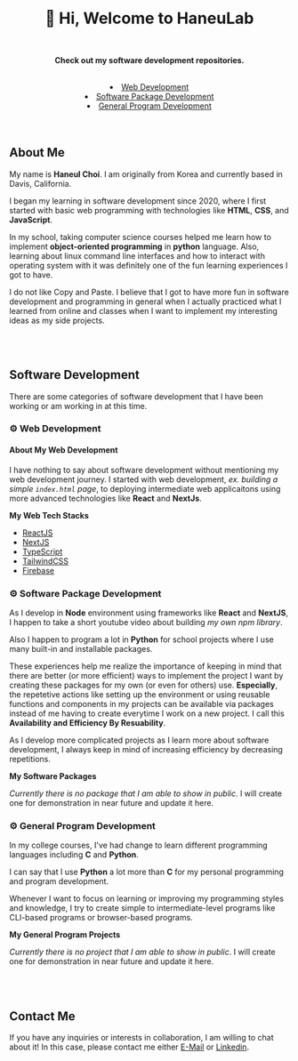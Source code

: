 <br />
<br />

<h1 align="center">
   👋 Hi, Welcome to HaneuLab
</h1>

<br />

<p align="center">
    <b>Check out my software development repositories.</b>
</p>

<br />

<div align="center">
    <li><a href="#⚙️-web-development">Web Development</a></li>
    <li><a href="#⚙️-software-package-development">Software Package Development</a></li>
    <li><a href="#⚙️-general-program-development">General Program Development</a></li>
</div>

<br />
<br />

## About Me

My name is **Haneul Choi**. I am originally from Korea and currently based in Davis, California.

I began my learning in software development since 2020, where I first started with basic web programming with technologies like **HTML**, **CSS**, and **JavaScript**.

In my school, taking computer science courses helped me learn how to implement **object-oriented programming** in **python** language. Also, learning about linux command line interfaces and how to interact with operating system with it was definitely one of the fun learning experiences I got to have.

I do not like Copy and Paste. I believe that I got to have more fun in software development and programming in general when I actually practiced what I learned from online and classes when I want to implement my interesting ideas as my side projects.

<br />
<br />

## Software Development

There are some categories of software development that I have been working or am working in at this time.

### ⚙️ Web Development

#### About My Web Development

I have nothing to say about software development without mentioning my web development journey. I started with web development, _ex. building a simple `index.html` page_, to deploying intermediate web applicaitons using more advanced technologies like **React** and **NextJs**.

**My Web Tech Stacks**

- [ReactJS](https://reactjs.org)
- [NextJS](https://reactjs.org)
- [TypeScript](https://reactjs.org)
- [TailwindCSS](https://reactjs.org)
- [Firebase](https://reactjs.org)

### ⚙️ Software Package Development

As I develop in **Node** environment using frameworks like **React** and **NextJS**, I happen to take a short youtube video about building _my own npm library_.

Also I happen to program a lot in **Python** for school projects where I use many built-in and installable packages.

These experiences help me realize the importance of keeping in mind that there are better (or more efficient) ways to implement the project I want by creating these packages for my own (or even for others) use. **Especially**, the repetetive actions like setting up the environment or using reusable functions and components in my projects can be available via packages instead of me having to create everytime I work on a new project. I call this **Availability and Efficiency By Resuability**.

As I develop more complicated projects as I learn more about software development, I always keep in mind of increasing efficiency by decreasing repetitions.

**My Software Packages**

_Currently there is no package that I am able to show in public_. I will create one for demonstration in near future and update it here.

### ⚙️ General Program Development

In my college courses, I've had change to learn different programming languages including **C** and **Python**.

I can say that I use **Python** a lot more than **C** for my personal programming and program development.

Whenever I want to focus on learning or improving my programming styles and knowledge, I try to create simple to intermediate-level programs like CLI-based programs or browser-based programs.

**My General Program Projects**

_Currently there is no project that I am able to show in public_. I will create one for demonstration in near future and update it here.

<br />
<br />

## Contact Me

If you have any inquiries or interests in collaboration, I am willing to chat about it! In this case, please contact me either [E-Mail](mailto:hanchoi@ucdavis.edu) or [Linkedin](https://linkedin.com/in/haneulab).
